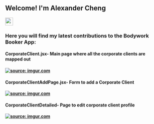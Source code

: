<h2>Welcome! I'm Alexander Cheng</h2>
<img src="https://camo.githubusercontent.com/e8e7b06ecf583bc040eb60e44eb5b8e0ecc5421320a92929ce21522dbc34c891/68747470733a2f2f6d656469612e67697068792e636f6d2f6d656469612f6876524a434c467a6361737252346961377a2f67697068792e676966" width="25px" data-canonical-src="https://media.giphy.com/media/hvRJCLFzcasrR4ia7z/giphy.gif" style="max-width:100%;">
<h3>Here you will find my latest contributions to the Bodywork Booker App:</h3>
<h4>CorporateClient.jsx- Main page where all the corporate clients are mapped out<h4>
  <a href="https://imgur.com/PiW8xLQ"><img src="https://i.imgur.com/PiW8xLQ.png" title="source: imgur.com" /></a>
  <h4>CorporateClientAddPage.jsx- Form to add a Corporate Client<h4>
    <a href="https://imgur.com/4byrxXP"><img src="https://i.imgur.com/4byrxXP.png" title="source: imgur.com" /></a>
    <h4>CorporateClientDetailed- Page to edit corporate client profile<h4>
      <a href="https://imgur.com/arONYmm"><img src="https://i.imgur.com/arONYmm.png" title="source: imgur.com" /></a>
